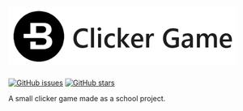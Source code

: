 # ![Bytecoin Clicker Banner](https://github.com/Michar0/bytecoinclicker/blob/master/images/readme-banner.png)

[![GitHub issues](https://img.shields.io/github/issues/Michar0/bytecoinclicker.svg?style=flat-square)](https://github.com/Michar0/bytecoinclicker/issues) [![GitHub stars](https://img.shields.io/github/stars/Michar0/bytecoinclicker.svg?style=flat-square)](https://github.com/Michar0/bytecoinclicker/stargazers)

A small clicker game made as a school project.